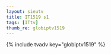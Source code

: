 ```yaml
--- 
layout: sieutv
title: IT1519 s1
tags: [ITtv]
thumb_re: globiptv1519
---
```

{% include tvadv key="globiptv1519" %} 
